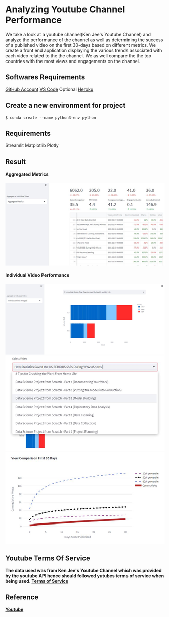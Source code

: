 # Analyzing Youtube Channel Performance

We take a look at a youtube channel(Ken Jee's Youtube Channel) and analyze the performance of the channel as well as determining the success of a published video on the first 30-days based on different metrics. We create a front end application displaying the various trends associated with each video related to the the channel. We as well compare the the top countries with the most views and engagements on the channel.

## Softwares Requirements

[GitHub Account](https://github.com/)
[VS Code](https://code.visualstudio.com/)
Optional
[Heroku](https://heroku.com/)

## Create a new environment for project

```
$ conda create --name python3-env python
```

## Requirements

Streamlit
Matplotlib
Plotly

## Result

#### Aggregated Metrics

![Aggregated Metrics](https://github.com/CBanafo/youtube_analysis/blob/main/Capture1.JPG)

#### Individual Video Performance

![Individual Analysis](https://github.com/CBanafo/youtube_analysis/blob/main/Capture2.JPG)<b>
![Individual Analysis](https://github.com/CBanafo/youtube_analysis/blob/main/Capture3.JPG)<b>
![Individual Analysis](https://github.com/CBanafo/youtube_analysis/blob/main/Capture4.JPG)<b>

## Youtube Terms Of Service

The data used was from Ken Jee's Youtube Channel which was provided by the youtube API hence should followed yutubes terms of service when being used.
[Terms of Service](https://developers.google.com/youtube/terms/api-services-terms-of-service)

## Reference

[Youtube](https://www.youtube.com/watch?v=Yk-unX4KnV4)
